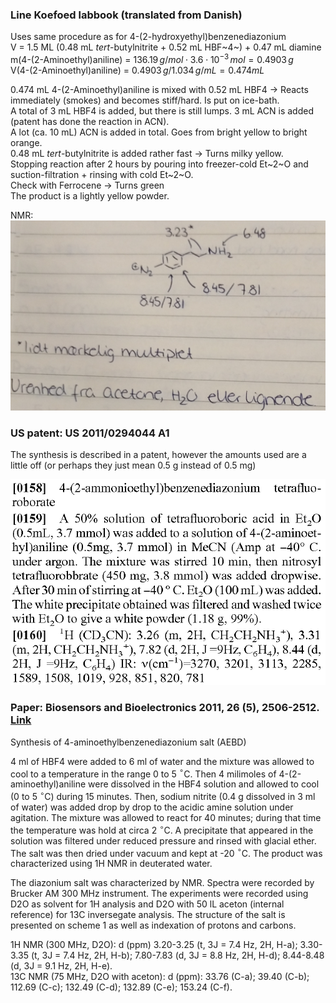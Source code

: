
### Line Koefoed labbook (translated from Danish)

Uses same procedure as for 4-(2-hydroxyethyl)benzenediazonium<br>
V = 1.5 ML (0.48 mL *tert*-butylnitrite + 0.52 mL HBF~4~) + 0.47 mL diamine<br>
m(4-(2-Aminoethyl)aniline) = $136.19\, g/mol \cdot 3.6\cdot 10^{-3}\, mol = 0.4903\, g$<br>
V(4-(2-Aminoethyl)aniline) = $0.4903\, g / 1.034\, g/mL = 0.474 mL$<br>

0.474 mL 4-(2-Aminoethyl)aniline is mixed with 0.52 mL HBF4 -> Reacts immediately (smokes) and becomes stiff/hard. Is put on ice-bath.<br>
A total of 3 mL HBF4 is added, but there is still lumps. 3 mL ACN is added (patent has done the reaction in ACN).<br>
A lot (ca. 10 mL) ACN is added in total. Goes from bright yellow to bright orange.<br>
0.48 mL *tert*-butylnitrite is added rather fast -> Turns milky yellow. <br>
Stopping reaction after 2 hours by pouring into freezer-cold Et~2~O and suction-filtration + rinsing with cold Et~2~O. <br>
Check with Ferrocene -> Turns green<br>
The product is a lightly yellow powder.<br> 

NMR:<br>
![](AEBD_procedure_1.jpg)

### US patent: US 2011/0294044 A1

The synthesis is described in a patent, however the amounts used are a little off (or perhaps they just mean 0.5 g instead of 0.5 mg)

![](AEBD_procedure_5.png)


### Paper: Biosensors and Bioelectronics 2011, 26 (5), 2506-2512. [Link](http://www.sciencedirect.com/science/article/pii/S0956566310007578)

Synthesis of 4-aminoethylbenzenediazonium salt (AEBD)

4 ml of HBF4 were added to 6 ml of water and the mixture was allowed to cool to a temperature in the range 0 to 5 $^{\circ}$C. Then 4 milimoles of 4-(2-aminoethyl)aniline were dissolved in the HBF4 solution and allowed to cool (0 to 5 $^{\circ}$C) during 15 minutes. Then, sodium nitrite (0.4 g dissolved in 3 ml of water) was added drop by drop to the acidic amine solution under agitation. The mixture was allowed to react for 40 minutes; during that time the temperature was hold at circa 2 $^{\circ}$C. A precipitate that appeared in the solution was filtered under reduced pressure and rinsed with glacial ether. The salt was then dried under vacuum and kept at -20 $^{\circ}$C. The product was characterized using 1H NMR in deuterated water.

The diazonium salt was characterized by NMR. Spectra were recorded by Brucker AM 300 MHz instrument. The experiments were recorded using D2O as solvent for 1H analysis and D2O with 50 lL aceton (internal reference) for 13C inversegate analysis. The structure of the salt is presented on scheme 1 as well as indexation of protons and carbons.

1H NMR (300 MHz, D2O): d (ppm) 3.20-3.25 (t, 3J = 7.4 Hz, 2H, H-a); 3.30-3.35 (t, 3J = 7.4 Hz, 2H, H-b); 7.80-7.83 (d, 3J = 8.8 Hz, 2H, H-d); 8.44-8.48 (d, 3J = 9.1 Hz, 2H, H-e).<br>
13C NMR (75 MHz, D2O with aceton): d (ppm): 33.76 (C-a); 39.40 (C-b); 112.69 (C-c); 132.49 (C-d); 132.89 (C-e); 153.24 (C-f).